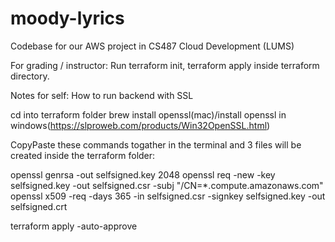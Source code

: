 # moody-lyrics
Codebase for our AWS project in CS487 Cloud Development (LUMS)

For grading / instructor:
Run terraform init, terraform apply inside terraform directory.

Notes for self:
How to run backend with SSL

cd into terraform folder
brew install openssl(mac)/install openssl in windows(https://slproweb.com/products/Win32OpenSSL.html)

CopyPaste these commands togather in the terminal and 3 files will be created inside the terraform folder:

openssl genrsa -out selfsigned.key 2048
openssl req -new -key selfsigned.key -out selfsigned.csr -subj "/CN=*.compute.amazonaws.com"
openssl x509 -req -days 365 -in selfsigned.csr -signkey selfsigned.key -out selfsigned.crt

terraform apply -auto-approve


